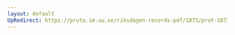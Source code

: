 ```yaml
---
layout: default
UpRedirect: https://pruto.im.uu.se/riksdagen-records-pdf/1873/prot-1873--fk--503/prot-1873--fk--503_023.pdf
---
```

